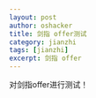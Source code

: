 ```yaml
---
layout: post 
author: oshacker
title: 剑指 offer测试
category: jianzhi
tags: [jianzhi]
excerpt: 剑指 offer
---
```



对剑指offer进行测试！